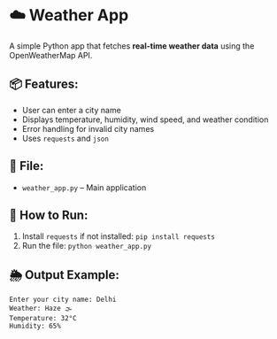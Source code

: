 # ☁️ Weather App

A simple Python app that fetches **real-time weather data** using the OpenWeatherMap API.

## 📦 Features:
- User can enter a city name
- Displays temperature, humidity, wind speed, and weather condition
- Error handling for invalid city names
- Uses `requests` and `json`

## 📂 File:
- `weather_app.py` – Main application

## 🚀 How to Run:
1. Install `requests` if not installed: `pip install requests`
2. Run the file: `python weather_app.py`

## 🌦️ Output Example:
```text
Enter your city name: Delhi
Weather: Haze 🌫️
Temperature: 32°C
Humidity: 65%
